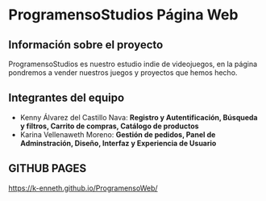 # ProgramensoStudios Página Web
## Información sobre el proyecto
ProgramensoStudios es nuestro estudio indie de videojuegos, en la página pondremos a vender nuestros juegos y proyectos que hemos hecho.
## Integrantes del equipo
- Kenny Álvarez del Castillo Nava: **Registro y Autentificación, Búsqueda y filtros, Carrito de compras, Catálogo de productos**
- Karina Vellenaweth Moreno: **Gestión de pedidos, Panel de Adminstración, Diseño, Interfaz y Experiencia de Usuario**
## GITHUB PAGES
https://k-enneth.github.io/ProgramensoWeb/
